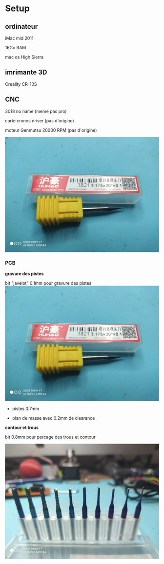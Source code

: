 # Setup

## ordinateur

iMac mid 2011

16Go RAM 

mac os High Sierra



## imrimante 3D

Creality CR-10S



## CNC



3018 no name (meme pas pro)

carte cronos driver (pas d'origine)

moteur Genmutsu 20000 RPM (pas d'origine)

![](https://github.com/fredolaredo/Setup/blob/main/images/IMG_20210129_123117.jpg)



### PCB

**gravure des pistes**

bit "javelot" 0.1mm pour gravure des pistes
![](https://github.com/fredolaredo/Setup/blob/main/images/IMG_20210129_123117.jpg)

- pistes 0.7mm

- plan de masse avec 0.2mm de clearance


**contour et trous**


bit 0.8mm pour percage des trous et contour

![](https://github.com/fredolaredo/Setup/blob/main/images/IMG_20210129_123231.jpg)




